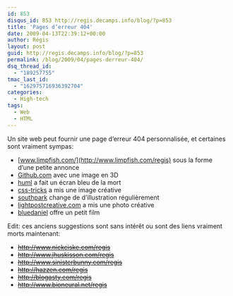 ```yaml
---
id: 853
disqus_id: 853 http://regis.decamps.info/blog/?p=853
title: 'Pages d’erreur 404'
date: 2009-04-13T22:39:12+00:00
author: Régis
layout: post
guid: http://regis.decamps.info/blog/?p=853
permalink: /blog/2009/04/pages-derreur-404/
dsq_thread_id:
  - "189257755"
tmac_last_id:
  - "162975716936392704"
categories:
  - High-tech
tags:
  - Web
  - HTML
---
```

Un site web peut fournir une page d’erreur 404 personnalisée, et certaines sont vraiment sympas:

  * [www.limpfish.com/](http://www.limpfish.com/regis) sous la forme d’une petite annonce
  * [Github.com](https://github.com/0no.html) avec une image en 3D
  * [huml](http://huml.org/404.shtml) a fait un écran bleu de la mort
  * [css-tricks](http://css-tricks.com/regis) a mis une image créative
  * [southpark](http://www.southparkstudios.com/regis) change de d’illustration régulièrement
  * [lightpostcreative.com](http://www.lightpostcreative.com/regis) a mis une photo créative
  * [bluedaniel](http://www.bluedaniel.com/regis) offre un petit film

Edit: ces anciens suggestions sont sans intérêt ou sont des liens vraiment morts maintenant:
  
<strike>

  * <http://www.nickciske.com/regis>
  * <http://www.jhuskisson.com/regis>
  * <http://www.sinisterbunny.com/regis>
  * <http://hazzen.com/regis>
  * <http://blogasty.com/regis>
  * <http://www.bioneural.net/regis>

</strike>
